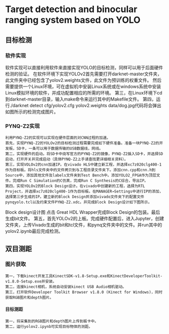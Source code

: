# Target detection and binocular ranging system based on YOLO
## 目标检测
### 软件实现
   软件实现可以直接利用软件来直接实现YOLO的目标检测，同样可以用于后面硬件检测的验证。
   在软件环境下实现YOLOv2首先需要打开darknet-master文件夹，此文件夹中已经包含了yolov2.weights文件，此文件为预训练的权重文件。
   然后需要提供一个Linux环境，可在虚拟机中安装Linux系统或在windows系统中安装Linux模拟环境的软件，并成功配置相应的所需的环境。
   第三，在Linux环境下cd到darknet-master目录，输入make命令来运行其中的Makefile文件。
   第四，运行./darknet detect cfg/yolov2.cfg yolov2.weights data/dog.jpg代码将会弹出如图所示的检测完成图片。
### PYNQ-Z2实现
    利用PYNQ-Z2的实现可以实现在硬件层面的对CNN过程的加速。
    首先，实现PYNQ-Z2的YOLOv2的目标检测过程需要完成如下硬件准备。准备一块PYNQ-Z2的开发板，SD卡，一条可以用于数据传输的USB数据线，网线。
    第二，实现硬件的启动。将SD卡中烧写官方的PYNQ-Z2的镜像，PYNQ-Z2插入SD卡，并选择SD启动，打开开关并完成启动（具体PYNQ-Z2上手请查找更详细相关资料）。
    第三，实现VOLOv2的cnn加速IP。在vivado HLS中建立新工程，并选择xc7z020clg400-1作为目标板。将hls文件夹中的文件拷贝到与工程目录文件夹下。添加cnn.cpp和cnn.h到Source中，添加其他文件及labels文件夹到Test Bench中。添加YOLO2_FPGA作为顶层文件。完成Run C Simulation的C仿真，完成Run C Synthesis的C综合，导出IP。
    第四，实现YOLOv2的Block Design设计。在vivado中创建新的工程，选择为RTL Project，并选择xc7z020clg400-1作为目标板。在MANAGER→Settings中进行IP的添加，选择第三步生成的IP。建立新的Block Design并添加vivado文件夹下的配置文件pynqyolo.tcl以及约束文件PYNQ-Z2.xdc。并完成Block Design设计如下图所示。
Block design设计图
点击 Great HDL Wrapper完成Block Design的包装。最后生成bit文件。
    第五，首先YOLOv2的上板。完成硬件配置后，进入Jupyter，创建文件夹，上传Vivado生成的bit和tcl文件，和pynq文件夹中的文件。并run其中的yolov2.ipynb最后完成检测。
## 双目测距
### 图片获取
    第一，下载kinect开发工具KinectSDK-v1.8-Setup.exe和KinectDeveloperToolkit-v1.8.0-Setup.exe并安装。
    第二，连接kinect相机，系统自动安装kinect USB Audio相机驱动。
    第三，打开软件Developer Toolkit Browser v1.8.0 (Kinect for Windows)，同时获取RGB图片和depth图片。
#### 目标测距
    第一，将采集到的RGB图片和depth图片上传到板卡中。
    第二，运行yolov2.ipynb可实现目标物体的测距。

